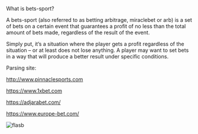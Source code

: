 
What is bets-sport?

A bets-sport (also referred to as betting arbitrage, miraclebet or arb) is a set of bets on a certain event that guarantees a profit of no less than the total amount of bets made,
regardless of the result of the event.

Simply put, it’s a situation where the player gets a profit regardless of the situation – or at least does not lose anything.
A player may want to set bets in a way that will produce a better result under specific conditions.


Parsing site:

http://www.pinnaclesports.com

https://www.1xbet.com

https://adjarabet.com/

https://www.europe-bet.com/



![flasb](https://github.com/Chkhikvadze/bets-sport/blob/master/screenshot/bets.png "Starter template")





